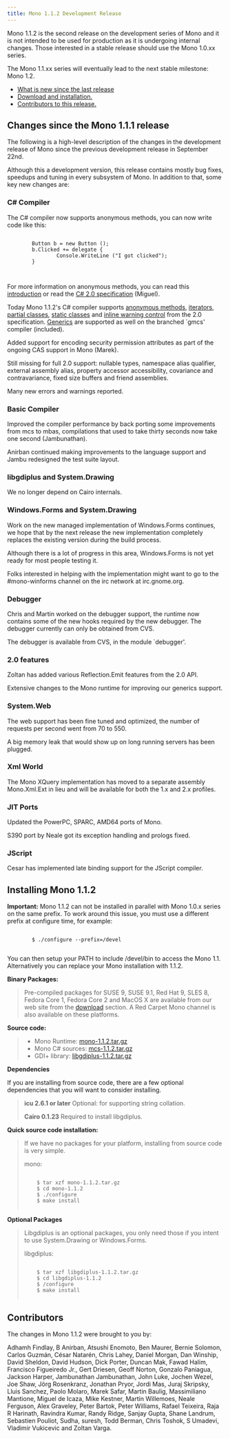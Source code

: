 ```yaml
---
title: Mono 1.1.2 Development Release
---
```


Mono 1.1.2 is the second release on the development series of Mono and it is not intended to be used for production as it is undergoing internal changes. Those interested in a stable release should use the Mono 1.0.xx series.

The Mono 1.1.xx series will eventually lead to the next stable milestone: Mono 1.2.

-   [What is new since the last release](#new)
-   [Download and installation.](#install)
-   [Contributors to this release.](#cont)

Changes since the Mono 1.1.1 release
------------------------------------

The following is a high-level description of the changes in the development release of Mono since the previous development release in September 22nd.

Although this a development version, this release contains mostly bug fixes, speedups and tuning in every subsystem of Mono. In addition to that, some key new changes are:

### C\# Compiler

The C\# compiler now supports anonymous methods, you can now write code like this:

``` shell

        Button b = new Button ();
        b.Clicked += delegate {
                Console.WriteLine ("I got clicked");
        }
        
        
```

For more information on anonymous methods, you can read this [introduction](http://msdn2.microsoft.com/library/0yw3tz5k.aspx) or read the [C\# 2.0 specification](http://download.microsoft.com/download/8/1/6/81682478-4018-48fe-9e5e-f87a44af3db9/SpecificationVer2.doc) (Miguel).

Today Mono 1.1.2's C\# compiler supports [anonymous methods](http://msdn2.microsoft.com/library/0yw3tz5k.aspx), [iterators](http://msdn2.microsoft.com/library/dscyy5s0.aspx), [partial classes](http://msdn2.microsoft.com/library/wa80x488.aspx), [static classes](http://msdn2.microsoft.com/library/79b3xss3.aspx) and [inline warning control](http://msdn2.microsoft.com/library/441722ys.aspx) from the 2.0 specification. [Generics](http://msdn2.microsoft.com/library/512aeb7t.aspx) are supported as well on the branched \`gmcs' compiler (included).

Added support for encoding security permission attributes as part of the ongoing CAS support in Mono (Marek).

Still missing for full 2.0 support: nullable types, namespace alias qualifier, external assembly alias, property accessor accessibility, covariance and contravariance, fixed size buffers and friend assemblies.

Many new errors and warnings reported.

### Basic Compiler

Improved the compiler performance by back porting some improvements from mcs to mbas, compilations that used to take thirty seconds now take one second (Jambunathan).

Anirban continued making improvements to the language support and Jambu redesigned the test suite layout.

### libgdiplus and System.Drawing

We no longer depend on Cairo internals.

### Windows.Forms and System.Drawing

Work on the new managed implementation of Windows.Forms continues, we hope that by the next release the new implementation completely replaces the existing version during the build process.

Although there is a lot of progress in this area, Windows.Forms is not yet ready for most people testing it.

Folks interested in helping with the implementation might want to go to the \#mono-winforms channel on the irc network at irc.gnome.org.

### Debugger

Chris and Martin worked on the debugger support, the runtime now contains some of the new hooks required by the new debugger. The debugger currently can only be obtained from CVS.

The debugger is available from CVS, in the module \`debugger'.

### 2.0 features

Zoltan has added various Reflection.Emit features from the 2.0 API.

Extensive changes to the Mono runtime for improving our generics support.

### System.Web

The web support has been fine tuned and optimized, the number of requests per second went from 70 to 550.

A big memory leak that would show up on long running servers has been plugged.

### Xml World

The Mono XQuery implementation has moved to a separate assembly Mono.Xml.Ext in lieu and will be available for both the 1.x and 2.x profiles.

### JIT Ports

Updated the PowerPC, SPARC, AMD64 ports of Mono.

S390 port by Neale got its exception handling and prologs fixed.

### JScript

Cesar has implemented late binding support for the JScript compiler.

Installing Mono 1.1.2
---------------------

**Important:** Mono 1.1.2 can not be installed in parallel with Mono 1.0.x series on the same prefix. To work around this issue, you must use a different prefix at configure time, for example:

``` shell
        
        $ ./configure --prefix=/devel
        
```

You can then setup your PATH to include /devel/bin to access the Mono 1.1. Alternatively you can replace your Mono installation with 1.1.2.

**Binary Packages:**

> Pre-compiled packages for SUSE 9, SUSE 9.1, Red Hat 9, SLES 8, Fedora Core 1, Fedora Core 2 and MacOS X are available from our web site from the [download](http://www.go-mono.com/download.html) section. A Red Carpet Mono channel is also available on these platforms.

**Source code:**

> -   Mono Runtime: [mono-1.1.2.tar.gz](http://www.go-mono.com/archive/1.1.2/mono-1.1.2.tar.gz)
> -   Mono C\# sources: [mcs-1.1.2.tar.gz](http://www.go-mono.com/archive/1.1.2/mcs-1.1.2.tar.gz)
> -   GDI+ library: [libgdiplus-1.1.2.tar.gz](http://www.go-mono.com/archive/1.1.2/libgdiplus-1.1.2.tar.gz)

**Dependencies**

If you are installing from source code, there are a few optional dependencies that you will want to consider installing.

> **icu 2.6.1 or later** Optional: for supporting string collation.
>
> **Cairo 0.1.23** Required to install libgdiplus.

**Quick source code installation:**

> If we have no packages for your platform, installing from source code is very simple.
>
> mono:
>
> ``` shell
>         
>     $ tar xzf mono-1.1.2.tar.gz
>     $ cd mono-1.1.2
>     $ ./configure
>     $ make install
>         
> ```

**Optional Packages**

> Libgdiplus is an optional packages, you only need those if you intent to use System.Drawing or Windows.Forms.
>
> libgdiplus:
>
> ``` shell
>         
>     $ tar xzf libgdiplus-1.1.2.tar.gz
>     $ cd libgdiplus-1.1.2
>     $ /configure
>     $ make install
>         
> ```

Contributors
------------

The changes in Mono 1.1.2 were brought to you by:

Adhamh Findlay, B Anirban, Atsushi Enomoto, Ben Maurer, Bernie Solomon, Carlos Guzmán, César Natarén, Chris Lahey, Daniel Morgan, Dan Winship, David Sheldon, David Hudson, Dick Porter, Duncan Mak, Fawad Halim, Francisco Figueiredo Jr., Gert Driesen, Geoff Norton, Gonzalo Paniagua, Jackson Harper, Jambunathan Jambunathan, John Luke, Jochen Wezel, Joe Shaw, Jörg Rosenkranz, Jonathan Pryor, Jordi Mas, Juraj Skripsky, Lluis Sanchez, Paolo Molaro, Marek Safar, Martin Baulig, Massimiliano Mantione, Miguel de Icaza, Mike Kestner, Martin Willemoes, Neale Ferguson, Alex Graveley, Peter Bartok, Peter Williams, Rafael Teixeira, Raja R Harinath, Ravindra Kumar, Randy Ridge, Sanjay Gupta, Shane Landrum, Sebastien Pouliot, Sudha, suresh, Todd Berman, Chris Toshok, S Umadevi, Vladimir Vukicevic and Zoltan Varga.
